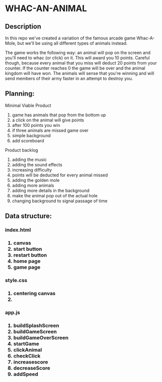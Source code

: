 <h1>WHAC-AN-ANIMAL</h1>

<h2>Description</h2>
In this repo we've created a variation of the famous arcade game Whac-A-Mole, but we'll be using all different types of animals instead.

The game works the following way: an animal will pop on the screen and you'll need to whac (or click) on it. This will award you 10 points. Careful though, because every animal that you miss will deduct 20 points from your counter. If the counter reaches 0 the game will be over and the animal kingdom will have won. 
The animals will sense that you're winning and will send members of their army faster in an attempt to destroy you. 

<h2>Planning:</h2> 

Minimal Viable Product
<ol>
<li>game has animals that pop from the bottom up</li>
<li>a click on the animal will give points</li>
<li>after 100 points you win</li>
<li>if three animals are missed game over</li>
<li>simple background</li>
<li>add scoreboard</li>
</ol>

Product backlog
<ol>
<li>adding the music</li>
<li>adding the sound effects</li>
<li>increasing difficulty</li>
<li>points will be deducted for every animal missed</li>
<li>adding the golden mole</li>
<li>adding more animals</li>
<li>adding more details in the background</li>
<li>make the animal pop out of the actual hole</li>
<li>changing background to signal passage of time</li>

</ol>

<h2>Data structure:</h2>
<h3>index.html<h3>
<ol>
<li>canvas</li>
<li>start button</li>
<li>restart button</li>
<li>home page</li>
<li>game page</li>
</ol>
  
<h3>style.css<h3>
<ol>
<li>centering canvas</li>
<li></li>

</ol>
  
<h3>app.js<h3>
<ol>
<li>buildSplashScreen</li>
<li>buildGameScreen</li>
<li>buildGameOverScreen</li>
<li>startGame</li>
<li>clickAnimal</li>
<li>checkClick</li>
<li>increasescore</li>
<li>decreaseScore</li>
<li>addSpeed</li>
</ol>



